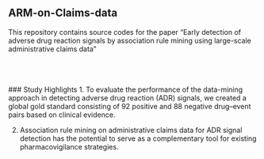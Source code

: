 ## ARM-on-Claims-data
This repository contains source codes for the paper 
“Early detection of adverse drug reaction signals by association rule mining using large-scale administrative claims data”

<br>
<br>
<br>
### Study Highlights
1. To evaluate the performance of the data-mining approach in detecting adverse drug reaction (ADR) signals, 
   we created a global gold standard consisting of 92 positive and 88 negative drug–event pairs based on clinical evidence. 

2. Association rule mining on administrative claims data for ADR signal detection has the potential to serve as a complementary tool 
   for existing pharmacovigilance strategies.

